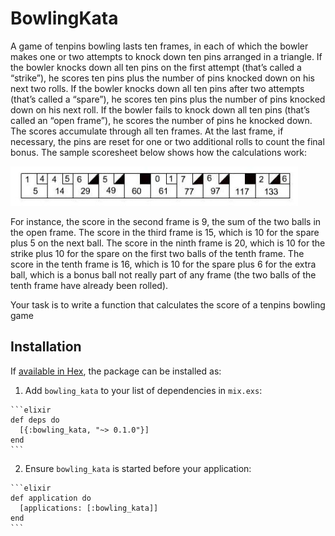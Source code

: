 # BowlingKata

A game of tenpins bowling lasts ten frames, in each of which the bowler makes one or two attempts to knock down ten pins arranged in a triangle. If the bowler knocks down all ten pins on the first attempt (that’s called a “strike”), he scores ten pins plus the number of pins knocked down on his next two rolls. If the bowler knocks down all ten pins after two attempts (that’s called a “spare”), he scores ten pins plus the number of pins knocked down on his next roll. If the bowler fails to knock down all ten pins (that’s called an “open frame”), he scores the number of pins he knocked down. The scores accumulate through all ten frames. At the last frame, if necessary, the pins are reset for one or two additional rolls to count the final bonus. The sample scoresheet below shows how the calculations work:

![](https://github.com/carwow/bowling_game/blob/master/bowling.jpg)


For instance, the score in the second frame is 9, the sum of the two balls in the open frame. The score in the third frame is 15, which is 10 for the spare plus 5 on the next ball. The score in the ninth frame is 20, which is 10 for the strike plus 10 for the spare on the first two balls of the tenth frame. The score in the tenth frame is 16, which is 10 for the spare plus 6 for the extra ball, which is a bonus ball not really part of any frame (the two balls of the tenth frame have already been rolled).

Your task is to write a function that calculates the score of a tenpins bowling game


## Installation

If [available in Hex](https://hex.pm/docs/publish), the package can be installed as:

  1. Add `bowling_kata` to your list of dependencies in `mix.exs`:

    ```elixir
    def deps do
      [{:bowling_kata, "~> 0.1.0"}]
    end
    ```

  2. Ensure `bowling_kata` is started before your application:

    ```elixir
    def application do
      [applications: [:bowling_kata]]
    end
    ```

